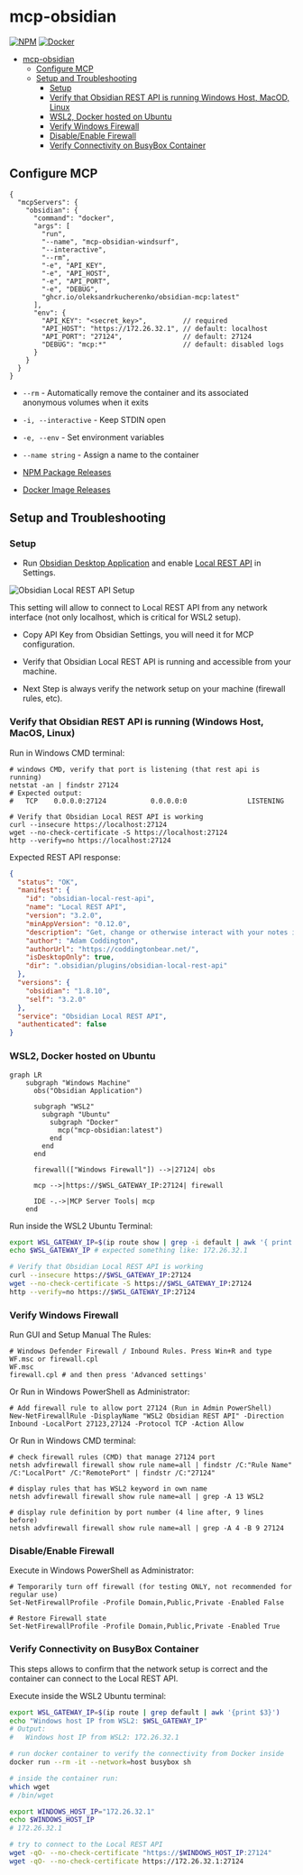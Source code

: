 # mcp-obsidian

[![NPM](https://github.com/OleksandrKucherenko/mcp-obsidian-via-rest/actions/workflows/npm-publish.yml/badge.svg)](https://github.com/OleksandrKucherenko/mcp-obsidian-via-rest/actions/workflows/npm-publish.yml) [![Docker](https://github.com/OleksandrKucherenko/mcp-obsidian-via-rest/actions/workflows/docker-publish.yml/badge.svg)](https://github.com/OleksandrKucherenko/mcp-obsidian-via-rest/actions/workflows/docker-publish.yml)

<!-- TOC -->

- [mcp-obsidian](#mcp-obsidian)
  - [Configure MCP](#configure-mcp)
  - [Setup and Troubleshooting](#setup-and-troubleshooting)
    - [Setup](#setup)
    - [Verify that Obsidian REST API is running Windows Host, MacOD, Linux](#verify-that-obsidian-rest-api-is-running-windows-host-macod-linux)
    - [WSL2, Docker hosted on Ubuntu](#wsl2-docker-hosted-on-ubuntu)
    - [Verify Windows Firewall](#verify-windows-firewall)
    - [Disable/Enable Firewall](#disableenable-firewall)
    - [Verify Connectivity on BusyBox Container](#verify-connectivity-on-busybox-container)

<!-- /TOC -->

## Configure MCP 

```jsonc
{
  "mcpServers": {
    "obsidian": {
      "command": "docker",
      "args": [
        "run",
        "--name", "mcp-obsidian-windsurf",
        "--interactive",
        "--rm",
        "-e", "API_KEY",
        "-e", "API_HOST",
        "-e", "API_PORT",
        "-e", "DEBUG",
        "ghcr.io/oleksandrkucherenko/obsidian-mcp:latest"
      ],
      "env": {
        "API_KEY": "<secret_key>",         // required
        "API_HOST": "https://172.26.32.1", // default: localhost
        "API_PORT": "27124",               // default: 27124
        "DEBUG": "mcp:*"                   // default: disabled logs
      }
    } 
  }
}
```

- `--rm`  - Automatically remove the container and its associated anonymous volumes when it exits
- `-i, --interactive` - Keep STDIN open
- `-e, --env` - Set environment variables
- `--name string` - Assign a name to the container

- [NPM Package Releases](https://github.com/OleksandrKucherenko/mcp-obsidian-via-rest/pkgs/npm/mcp-obsidian)
- [Docker Image Releases](https://github.com/OleksandrKucherenko/mcp-obsidian-via-rest/pkgs/container/obsidian-mcp)

## Setup and Troubleshooting

### Setup

- Run [Obsidian Desktop Application](https://obsidian.md/) and enable [Local REST API](https://github.com/coddingtonbear/obsidian-local-rest-api) in Settings.

![Obsidian Local REST API Setup](./obsidian-setup.jpg)

This setting will allow to connect to Local REST API from any network interface (not only localhost, which is critical for WSL2 setup).

- Copy API Key from Obsidian Settings, you will need it for MCP configuration.

- Verify that Obsidian Local REST API is running and accessible from your machine.

- Next Step is always verify the network setup on your machine (firewall rules, etc).

### Verify that Obsidian REST API is running (Windows Host, MacOS, Linux)

Run in Windows CMD terminal:

```shell
# windows CMD, verify that port is listening (that rest api is running)
netstat -an | findstr 27124
# Expected output:
#   TCP    0.0.0.0:27124           0.0.0.0:0               LISTENING

# Verify that Obsidian Local REST API is working
curl --insecure https://localhost:27124
wget --no-check-certificate -S https://localhost:27124
http --verify=no https://localhost:27124
```

Expected REST API response:

```json
{
  "status": "OK",
  "manifest": {
    "id": "obsidian-local-rest-api",
    "name": "Local REST API",
    "version": "3.2.0",
    "minAppVersion": "0.12.0",
    "description": "Get, change or otherwise interact with your notes in Obsidian via a REST API.",
    "author": "Adam Coddington",
    "authorUrl": "https://coddingtonbear.net/",
    "isDesktopOnly": true,
    "dir": ".obsidian/plugins/obsidian-local-rest-api"
  },
  "versions": {
    "obsidian": "1.8.10",
    "self": "3.2.0"
  },
  "service": "Obsidian Local REST API",
  "authenticated": false
}
```

### WSL2, Docker hosted on Ubuntu

```mermaid
graph LR
    subgraph "Windows Machine"
      obs("Obsidian Application")
    
      subgraph "WSL2"
        subgraph "Ubuntu"
          subgraph "Docker"
            mcp("mcp-obsidian:latest")
          end
        end
      end

      firewall(["Windows Firewall"]) -->|27124| obs

      mcp -->|https://$WSL_GATEWAY_IP:27124| firewall

      IDE -.->|MCP Server Tools| mcp
    end
```

Run inside the WSL2 Ubuntu Terminal:

```bash
export WSL_GATEWAY_IP=$(ip route show | grep -i default | awk '{ print $3}')
echo $WSL_GATEWAY_IP # expected something like: 172.26.32.1

# Verify that Obsidian Local REST API is working 
curl --insecure https://$WSL_GATEWAY_IP:27124
wget --no-check-certificate -S https://$WSL_GATEWAY_IP:27124
http --verify=no https://$WSL_GATEWAY_IP:27124
```

### Verify Windows Firewall

Run GUI and Setup Manual The Rules:

```shell
# Windows Defender Firewall / Inbound Rules. Press Win+R and type WF.msc or firewall.cpl
WF.msc
firewall.cpl # and then press 'Advanced settings'
```

Or Run in Windows PowerShell as Administrator:

```shell
# Add firewall rule to allow port 27124 (Run in Admin PowerShell)
New-NetFirewallRule -DisplayName "WSL2 Obsidian REST API" -Direction Inbound -LocalPort 27123,27124 -Protocol TCP -Action Allow
```

Or Run in Windows CMD terminal:

```shell
# check firewall rules (CMD) that manage 27124 port
netsh advfirewall firewall show rule name=all | findstr /C:"Rule Name" /C:"LocalPort" /C:"RemotePort" | findstr /C:"27124"

# display rules that has WSL2 keyword in own name
netsh advfirewall firewall show rule name=all | grep -A 13 WSL2

# display rule definition by port number (4 line after, 9 lines before)
netsh advfirewall firewall show rule name=all | grep -A 4 -B 9 27124
```

### Disable/Enable Firewall

Execute in Windows PowerShell as Administrator:

```shell
# Temporarily turn off firewall (for testing ONLY, not recommended for regular use)
Set-NetFirewallProfile -Profile Domain,Public,Private -Enabled False

# Restore Firewall state
Set-NetFirewallProfile -Profile Domain,Public,Private -Enabled True
```

### Verify Connectivity on BusyBox Container

This steps allows to confirm that the network setup is correct and the container can connect to the Local REST API.

Execute inside the WSL2 Ubuntu terminal:

```bash
export WSL_GATEWAY_IP=$(ip route | grep default | awk '{print $3}')
echo "Windows host IP from WSL2: $WSL_GATEWAY_IP"
# Output:
#   Windows host IP from WSL2: 172.26.32.1

# run docker container to verify the connectivity from Docker inside
docker run --rm -it --network=host busybox sh

# inside the container run:
which wget
# /bin/wget

export WINDOWS_HOST_IP="172.26.32.1"
echo $WINDOWS_HOST_IP
# 172.26.32.1

# try to connect to the Local REST API
wget -qO- --no-check-certificate "https://$WINDOWS_HOST_IP:27124"
wget -qO- --no-check-certificate https://172.26.32.1:27124
```
